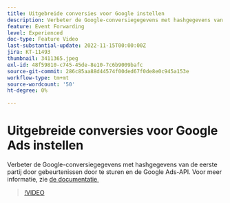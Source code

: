 ```yaml
---
title: Uitgebreide conversies voor Google instellen
description: Verbeter de Google-conversiegegevens met hashgegevens van de eerste partij door gebeurtenissen door te sturen en de Google Ads-API.
feature: Event Forwarding
level: Experienced
doc-type: Feature Video
last-substantial-update: 2022-11-15T00:00:00Z
jira: KT-11493
thumbnail: 3411365.jpeg
exl-id: 48f59810-c745-45de-8e10-7c6b9009bafc
source-git-commit: 286c85aa88d44574f00ded67f0de8e0c945a153e
workflow-type: tm+mt
source-wordcount: '50'
ht-degree: 0%

---
```


# Uitgebreide conversies voor Google Ads instellen

Verbeter de Google-conversiegegevens met hashgegevens van de eerste partij door gebeurtenissen door te sturen en de Google Ads-API. Voor meer informatie, zie [&#x200B; de documentatie &#x200B;](https://experienceleague.adobe.com/docs/experience-platform/tags/extensions/adobe/google-ads-enhanced-conversions/overview.html?lang=nl-NL)

>[!VIDEO](https://video.tv.adobe.com/v/3411365/?learn=on&enablevpops)
